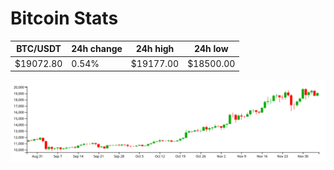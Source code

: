 # Bitcoin Stats

BTC/USDT|24h change|24h high|24h low|
|---|---|---|---|
|$19072.80|0.54%|$19177.00|$18500.00|

<img src="./chart.svg">
